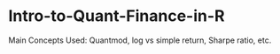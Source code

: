 # Intro-to-Quant-Finance-in-R
Main Concepts Used: Quantmod, log vs simple return, Sharpe ratio, etc.
